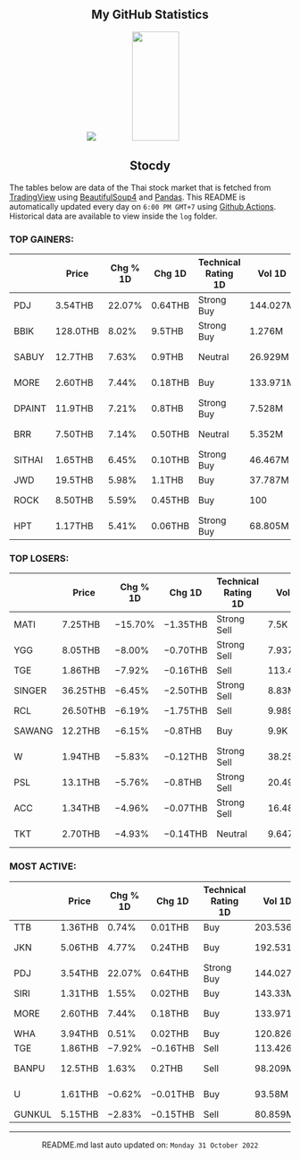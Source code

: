 <div align="center">

## My GitHub Statistics
<img src="https://github-readme-streak-stats.herokuapp.com/?user=nopnopwei&theme=black-ice&hide_border=true&stroke=0000&background=0D1117&ring=FFE573&fire=FF8623&currStreakLabel=FF8623" />
<img width="41%" height="195px" src="https://github-readme-stats.vercel.app/api/top-langs/?username=nopnopwei&layout=compact&hide_border=true&title_color=FEE473&text_color=FFFFFF&bg_color=0d1117" />
    
## Stocdy
<div align="left">

The tables below are data of the Thai stock market that is fetched from [TradingView](https://www.tradingview.com/markets/stocks-thailand/market-movers-all-stocks/) using [BeautifulSoup4](https://www.crummy.com/software/BeautifulSoup/bs4/doc/) and [Pandas](https://pandas.pydata.org). This README is automatically updated every day on `6:00 PM GMT+7` using [Github Actions](https://www.tradingview.com/markets/stocks-thailand/market-movers-all-stocks/). Historical data are available to view inside the `log` folder.
### TOP GAINERS:
|        | Price    | Chg % 1D   | Chg 1D   | Technical Rating 1D   | Vol 1D   | Volume * Price 1D   | Market cap   | P/E(TTM)   | EPS(TTM)   | Sector                 | Sector Chg % 1D   |
|--------|----------|------------|----------|-----------------------|----------|---------------------|--------------|------------|------------|------------------------|-------------------|
| PDJ    | 3.54THB  | 22.07%     | 0.64THB  | Strong Buy            | 144.027M | 509.856M            | 1.563BTHB    | 7.43       | 0.39THB    | Consumer Durables      | +0.13%            |
| BBIK   | 128.0THB | 8.02%      | 9.5THB   | Strong Buy            | 1.276M   | 163.307M            | 11.85BTHB    | 122.53     | 0.97THB    | Commercial Services    | +0.63%            |
| SABUY  | 12.7THB  | 7.63%      | 0.9THB   | Neutral               | 26.929M  | 341.995M            | 16.888BTHB   | 26.16      | 0.47THB    | Distribution Services  | −0.27%            |
| MORE   | 2.60THB  | 7.44%      | 0.18THB  | Buy                   | 133.971M | 348.325M            | 15.805BTHB   | 13.56      | 0.18THB    | Distribution Services  | −0.27%            |
| DPAINT | 11.9THB  | 7.21%      | 0.8THB   | Strong Buy            | 7.528M   | 89.579M             | 2.553BTHB    | 48.56      | 0.23THB    | Process Industries     | +0.11%            |
| BRR    | 7.50THB  | 7.14%      | 0.50THB  | Neutral               | 5.352M   | 40.14M              | 5.685BTHB    | 9.17       | 0.76THB    | Process Industries     | +0.11%            |
| SITHAI | 1.65THB  | 6.45%      | 0.10THB  | Strong Buy            | 46.467M  | 76.67M              | 4.2BTHB      | 16.18      | 0.10THB    | Producer Manufacturing | +0.44%            |
| JWD    | 19.5THB  | 5.98%      | 1.1THB   | Buy                   | 37.787M  | 736.845M            | 18.768BTHB   | 31.53      | 0.58THB    | Transportation         | +0.14%            |
| ROCK   | 8.50THB  | 5.59%      | 0.45THB  | Buy                   | 100      | 850                 | 161MTHB      | —          | −2.01THB   | Producer Manufacturing | +0.44%            |
| HPT    | 1.17THB  | 5.41%      | 0.06THB  | Strong Buy            | 68.805M  | 80.502M             | 734.908MTHB  | 21.14      | 0.05THB    | Consumer Durables      | +0.13%            |
### TOP LOSERS:
|        | Price    | Chg % 1D   | Chg 1D   | Technical Rating 1D   | Vol 1D   | Volume * Price 1D   | Market cap   | P/E(TTM)   | EPS(TTM)   | Sector                 | Sector Chg % 1D   |
|--------|----------|------------|----------|-----------------------|----------|---------------------|--------------|------------|------------|------------------------|-------------------|
| MATI   | 7.25THB  | −15.70%    | −1.35THB | Strong Sell           | 7.5K     | 54.375K             | 1.594BTHB    | 16.79      | 0.51THB    | Consumer Services      | −0.22%            |
| YGG    | 8.05THB  | −8.00%     | −0.70THB | Strong Sell           | 7.937M   | 63.891M             | 5.267BTHB    | 28.05      | 0.31THB    | Consumer Services      | −0.22%            |
| TGE    | 1.86THB  | −7.92%     | −0.16THB | Sell                  | 113.426M | 210.972M            | 4.444BTHB    | 20.57      | 0.10THB    | Utilities              | −0.52%            |
| SINGER | 36.25THB | −6.45%     | −2.50THB | Strong Sell           | 8.83M    | 320.083M            | 31.428BTHB   | 30.24      | 1.30THB    | Distribution Services  | −0.27%            |
| RCL    | 26.50THB | −6.19%     | −1.75THB | Sell                  | 9.989M   | 264.708M            | 23.412BTHB   | 0.85       | 33.09THB   | Transportation         | +0.14%            |
| SAWANG | 12.2THB  | −6.15%     | −0.8THB  | Buy                   | 9.9K     | 120.78K             | 312MTHB      | —          | −1.30THB   | Consumer Durables      | +0.13%            |
| W      | 1.94THB  | −5.83%     | −0.12THB | Strong Sell           | 38.257M  | 74.219M             | 1.677BTHB    | —          | −0.42THB   | Consumer Services      | −0.22%            |
| PSL    | 13.1THB  | −5.76%     | −0.8THB  | Strong Sell           | 20.497M  | 268.504M            | 21.674BTHB   | 3.48       | 3.99THB    | Transportation         | +0.14%            |
| ACC    | 1.34THB  | −4.96%     | −0.07THB | Strong Sell           | 16.48M   | 22.084M             | 1.894BTHB    | 12.84      | 0.11THB    | Utilities              | −0.52%            |
| TKT    | 2.70THB  | −4.93%     | −0.14THB | Neutral               | 9.647M   | 26.047M             | 675.295MTHB  | 40.11      | 0.07THB    | Producer Manufacturing | +0.44%            |
### MOST ACTIVE:
|        | Price   | Chg % 1D   | Chg 1D   | Technical Rating 1D   | Vol 1D   | Volume * Price 1D   | Market cap   | P/E(TTM)   | EPS(TTM)   | Sector                | Sector Chg % 1D   |
|--------|---------|------------|----------|-----------------------|----------|---------------------|--------------|------------|------------|-----------------------|-------------------|
| TTB    | 1.36THB | 0.74%      | 0.01THB  | Buy                   | 203.536M | 276.809M            | 130.441BTHB  | 9.99       | 0.14THB    | Finance               | +0.67%            |
| JKN    | 5.06THB | 4.77%      | 0.24THB  | Buy                   | 192.531M | 972.28M             | 3.104BTHB    | 35.18      | 0.18THB    | Consumer Services     | −0.22%            |
| PDJ    | 3.54THB | 22.07%     | 0.64THB  | Strong Buy            | 144.027M | 509.856M            | 1.563BTHB    | 7.43       | 0.39THB    | Consumer Durables     | +0.13%            |
| SIRI   | 1.31THB | 1.55%      | 0.02THB  | Buy                   | 143.33M  | 187.762M            | 19.203BTHB   | 10.50      | 0.13THB    | Finance               | +0.67%            |
| MORE   | 2.60THB | 7.44%      | 0.18THB  | Buy                   | 133.971M | 348.325M            | 15.805BTHB   | 13.56      | 0.18THB    | Distribution Services | −0.27%            |
| WHA    | 3.94THB | 0.51%      | 0.02THB  | Buy                   | 120.826M | 476.054M            | 58.592BTHB   | 18.66      | 0.21THB    | Transportation        | +0.14%            |
| TGE    | 1.86THB | −7.92%     | −0.16THB | Sell                  | 113.426M | 210.972M            | 4.444BTHB    | 20.57      | 0.10THB    | Utilities             | −0.52%            |
| BANPU  | 12.5THB | 1.63%      | 0.2THB   | Sell                  | 98.209M  | 1.228B              | 83.223BTHB   | 3.25       | 4.50THB    | Energy Minerals       | +0.55%            |
| U      | 1.61THB | −0.62%     | −0.01THB | Buy                   | 93.58M   | 150.664M            | 9.094BTHB    | —          | −3.36THB   | Consumer Services     | −0.22%            |
| GUNKUL | 5.15THB | −2.83%     | −0.15THB | Sell                  | 80.859M  | 416.425M            | 47.077BTHB   | 19.79      | 0.27THB    | Utilities             | −0.52%            |
<hr>
<div align="center">

README.md last auto updated on: `Monday 31 October 2022`
<br>
</div>
    